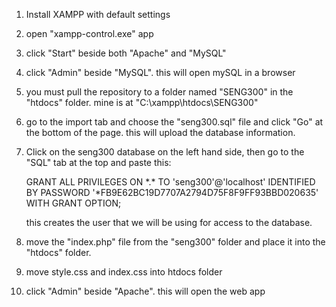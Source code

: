1. Install XAMPP with default settings

2. open "xampp-control.exe" app

3. click "Start" beside both "Apache" and "MySQL"

4. click "Admin" beside "MySQL". this will open mySQL in a browser

5. you must pull the repository to a folder named "SENG300" in the "htdocs" folder. mine is at "C:\xampp\htdocs\SENG300"

6. go to the import tab and choose the "seng300.sql" file and click "Go" at the bottom of the page. this will upload the database information.

7. Click on the seng300 database on the left hand side, then go to the "SQL" tab at the top and paste this:

	GRANT ALL PRIVILEGES ON \*.\* TO 'seng300'@'localhost' IDENTIFIED BY PASSWORD '*FB9E62BC19D7707A2794D75F8F9FF93BBD020635' WITH GRANT OPTION;
	
   this creates the user that we will be using for access to the database.

8. move the "index.php" file from the "seng300" folder and place it into the "htdocs" folder.

9. move style.css and index.css into htdocs folder

10. click "Admin" beside "Apache". this will open the web app
